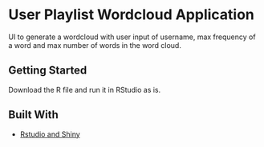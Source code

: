# User Playlist Wordcloud Application

UI to generate a wordcloud with user input of username, max frequency of a word and max number of words in the word cloud.

## Getting Started
Download the R file and run it in RStudio as is.

## Built With

* [Rstudio and Shiny](https://www.rstudio.com/)

